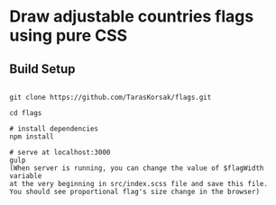 # Draw adjustable countries flags using pure CSS



## Build Setup

``` 

git clone https://github.com/TarasKorsak/flags.git

cd flags

# install dependencies
npm install

# serve at localhost:3000
gulp
(When server is running, you can change the value of $flagWidth variable 
at the very beginning in src/index.scss file and save this file. 
You should see proportional flag's size change in the browser)


```





